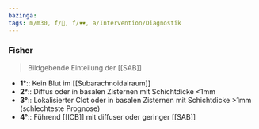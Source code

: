 ```yaml
---
bazinga: 
tags: m/m30, f/🧠, f/🕶️, a/Intervention/Diagnostik
---
```

### Fisher
> Bildgebende Einteilung der [[SAB]]
- **1°**:: Kein Blut im [[Subarachnoidalraum]]
- **2°**:: Diffus oder in basalen Zisternen mit Schichtdicke <1mm
- **3°**:: Lokalisierter Clot oder in basalen Zisternen mit Schichtdicke >1mm (schlechteste Prognose)
- **4°**:: Führend [[ICB]] mit diffuser oder geringer [[SAB]]